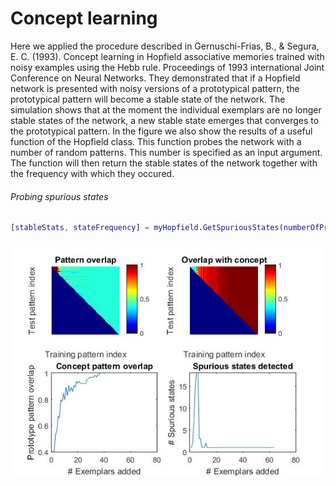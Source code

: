 # Concept learning

Here we applied the procedure described in Gernuschi-Frias, B., & Segura, E. C. (1993). Concept learning in Hopfield associative memories trained with noisy examples using the Hebb rule. Proceedings of 1993 international Joint Conference on Neural Networks. They demonstrated that if a Hopfield network is presented with noisy versions of a prototypical pattern, the prototypical pattern will become a stable state of the network. The simulation shows that at the moment the individual exemplars are no longer stable states of the network, a new stable state emerges that converges to the prototypical pattern. In the figure we also show the results of a useful function of the Hopfield class. This function probes the network with a number of random patterns. This number is specified as an input argument. The function will then return the stable states of the network together with the frequency with which they occured.

###### Probing spurious states
```matlab
[stableStats, stateFrequency] = myHopfield.GetSpuriousStates(numberOfProbes)
```


![Concept learning](/ConceptLearning/Concept_learning.jpg?raw=true)
